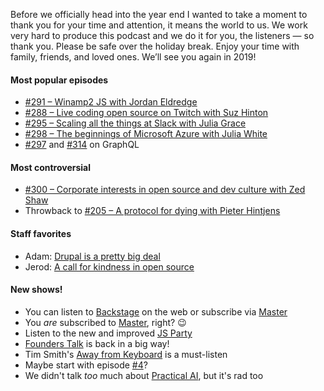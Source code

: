 Before we officially head into the year end I wanted to take a moment to thank you for your time and attention, it means the world to us. We work very hard to produce this podcast and we do it for you, the listeners — so thank you. Please be safe over the holiday break. Enjoy your time with family, friends, and loved ones. We’ll see you again in 2019!

#### Most popular episodes

- [#291 – Winamp2 JS with Jordan Eldredge](https://changelog.com/podcast/291)
- [#288 – Live coding open source on Twitch with Suz Hinton](https://changelog.com/podcast/288)
- [#295 – Scaling all the things at Slack with Julia Grace](https://changelog.com/podcast/295)
- [#298 – The beginnings of Microsoft Azure with Julia White]()
- [#297](https://changelog.com/podcast/297) and [#314](https://changelog.com/podcast/316) on GraphQL

#### Most controversial

- [#300 – Corporate interests in open source and dev culture with Zed Shaw](https://changelog.com/podcast/300)
- Throwback to [#205 – A protocol for dying with Pieter Hintjens](https://changelog.com/podcast/205)

#### Staff favorites

- Adam: [Drupal is a pretty big deal](https://changelog.com/podcast/321)
- Jerod: [A call for kindness in open source](https://changelog.com/podcast/318)

#### New shows!

- You can listen to [Backstage](https://changelog.com/backstage) on the web or subscribe via [Master](https://changelog.com/master)
- You _are_ subscribed to [Master](https://changelog.com/master), right? 😉
- Listen to the new and improved [JS Party](https://changelog.com/jsparty)
- [Founders Talk](https://changelog.com/founderstalk) is back in a big way!
- Tim Smith's [Away from Keyboard](https://changelog.com/afk) is a must-listen
- Maybe start with episode [#4](https://changelog.com/afk/4)?
- We didn't talk _too_ much about [Practical AI](https://changelog.com/practicalai), but it's rad too